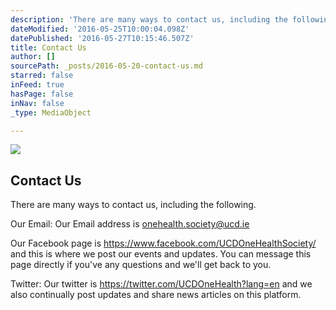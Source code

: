 ```yaml
---
description: 'There are many ways to contact us, including the following.'
dateModified: '2016-05-25T10:00:04.098Z'
datePublished: '2016-05-27T10:15:46.507Z'
title: Contact Us
author: []
sourcePath: _posts/2016-05-20-contact-us.md
starred: false
inFeed: true
hasPage: false
inNav: false
_type: MediaObject

---
```

<article style=""><img src="https://s3-us-west-2.amazonaws.com/the-grid-img/p/4cec20ca230f662da713f6c38c0dff9599c175f2.png" /><h1>Contact Us</h1></article>

There are many ways to contact us, including the following.

Our Email: Our Email address is onehealth.society@ucd.ie

Our Facebook page is https://www.facebook.com/UCDOneHealthSociety/ and this is where we post our events and updates. You can message this page directly if you've any questions and we'll get back to you.

Twitter: Our twitter is https://twitter.com/UCDOneHealth?lang=en and we also continually post updates and share news articles on this platform.